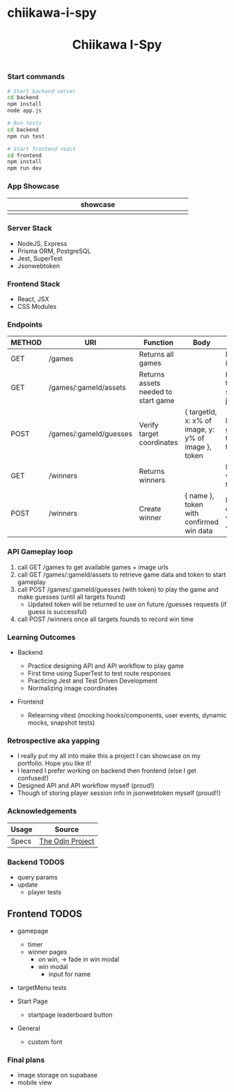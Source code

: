 # chiikawa-i-spy

<h1 align="center">Chiikawa I-Spy</h1>
<h3 align="center"></h3>
<p align="center">
    <img align="center" width="500px" >
</p>

### Start commands

```bash
# Start backend server
cd backend
npm install
node app.js

# Run tests
cd backend
npm run test
```

```bash
# Start frontend react
cd frontend
npm install
npm run dev
```

### App Showcase

| showcase            |
| ------------------- |
| <img width="400px"> |

### Server Stack

-   NodeJS, Express
-   Prisma ORM, PostgreSQL
-   Jest, SuperTest
-   Jsonwebtoken

### Frontend Stack

-   React, JSX
-   CSS Modules

### Endpoints

| METHOD | URI                    | Function                            | Body                                                | Notes                                               |
| ------ | ---------------------- | ----------------------------------- | --------------------------------------------------- | --------------------------------------------------- |
| GET    | /games                 | Returns all games                   |                                                     | Returns games' id, name, urls                       |
| GET    | /games/:gameId/assets  | Returns assets needed to start game |                                                     | Returns game & target data, startTime, jsonwebtoken |
| POST   | /games/:gameId/guesses | Verify target coordinates           | { targetId, x: x% of image, y: y% of image }, token | Returns guessSucess, targetsFound, targetsNotFound  |
| GET    | /winners               | Returns winners                     |                                                     | Returns list of winners' name, time, gameId         |
| POST   | /winners               | Create winner                       | { name }, token with confirmed win data             | Returns winner data if win verified, else 403       |

### API Gameplay loop

1. call GET /games to get available games + image urls
2. call GET /games/:gameId/assets to retrieve game data and token to start gameplay
3. call POST /games/:gameId/guesses (with token) to play the game and make guesses (until all targets found)
    - Updated token will be returned to use on future /guesses requests (if guess is successful)
4. call POST /winners once all targets founds to record win time

### Learning Outcomes

-   Backend

    -   Practice designing API and API workflow to play game
    -   First time using SuperTest to test route responses
    -   Practicing Jest and Test Driven Development
    -   Normalizing image coordinates

-   Frontend
    -   Relearning vitest (mocking hooks/components, user events, dynamic mocks, snapshot tests)

### Retrospective aka yapping

-   I really put my all into make this a project I can showcase on my portfolio. Hope you like it!
-   I learned I prefer working on backend then frontend (else I get confused!)
-   Designed API and API workflow myself (proud!)
-   Though of storing player session info in jsonwebtoken myself (proud!!)

### Acknowledgements

| Usage | Source                                                                                              |
| ----- | --------------------------------------------------------------------------------------------------- |
| Specs | [The Odin Project](https://www.theodinproject.com/lessons/nodejs-where-s-waldo-a-photo-tagging-app) |

### Backend TODOS

-   query params
-   update 
    -   player tests


## Frontend TODOS

-   gamepage
    -   timer
    -   winner pages
        -   on win, -> fade in win modal
        -   win modal
            -   input for name

-   targetMenu tests

-   Start Page

    -   startpage leaderboard button

-   General

    -   custom font

### Final plans

-   image storage on supabase
-   mobile view

